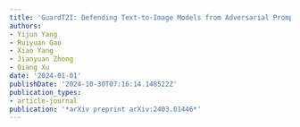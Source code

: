 ```yaml
---
title: 'GuardT2I: Defending Text-to-Image Models from Adversarial Prompts'
authors:
- Yijun Yang
- Ruiyuan Gao
- Xiao Yang
- Jianyuan Zhong
- Qiang Xu
date: '2024-01-01'
publishDate: '2024-10-30T07:16:14.148522Z'
publication_types:
- article-journal
publication: '*arXiv preprint arXiv:2403.01446*'
---
```

